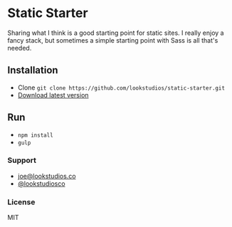 # Static Starter
Sharing what I think is a good starting point for static sites. I really enjoy a fancy stack, but sometimes a simple starting point with Sass is all that's needed.

## Installation
- Clone `git clone https://github.com/lookstudios/static-starter.git`
- [Download latest version](https://github.com/lookstudios/static-starter/archive/master.zip)

## Run
- `npm install`
- `gulp`

### Support
-   [joe@lookstudios.co](mailto:joe@lookstudios.co)
-   [@lookstudiosco](http://twitter.com/lookstudiosco)

### License
MIT
